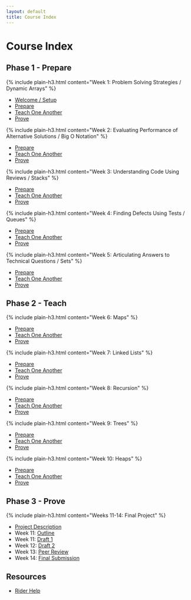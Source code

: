 ```yaml
---
layout: default
title: Course Index
---
```


# Course Index
## Phase 1 - Prepare
{% include plain-h3.html content="Week 1: Problem Solving Strategies / Dynamic Arrays" %}
* [Welcome / Setup](lesson01/welcome)
* [Prepare](lesson01/prepare)
* [Teach One Another](lesson01/teach-alt)
* [Prove](lesson01/prove-alt)

{% include plain-h3.html content="Week 2: Evaluating Performance of Alternative Solutions / Big O Notation" %}
* [Prepare](lesson02/prepare)
* [Teach One Another](lesson02/teach-alt)
* [Prove](lesson02/prove-alt)

{% include plain-h3.html content="Week 3: Understanding Code Using Reviews / Stacks" %}
* [Prepare](lesson03/prepare)
* [Teach One Another](lesson03/teach)
* [Prove](lesson03/prove)

{% include plain-h3.html content="Week 4: Finding Defects Using Tests / Queues" %}
* [Prepare](lesson04/prepare)
* [Teach One Another](lesson04/teach-alt)
* [Prove](lesson04/prove-alt)

{% include plain-h3.html content="Week 5: Articulating Answers to Technical Questions / Sets" %}
* [Prepare](lesson05/prepare)
* [Teach One Another](lesson05/teach-alt)
* [Prove](lesson05/prove-alt)


## Phase 2 - Teach
{% include plain-h3.html content="Week 6: Maps" %}
* [Prepare](lesson06/prepare)
* [Teach One Another](lesson06/teach)
* [Prove](lesson06/prove-alt)

{% include plain-h3.html content="Week 7: Linked Lists" %}
* [Prepare](lesson07/prepare)
* [Teach One Another](lesson07/teach)
* [Prove](lesson07/prove-alt)

{% include plain-h3.html content="Week 8: Recursion" %}
* [Prepare](lesson08/prepare)
* [Teach One Another](lesson08/teach)
* [Prove](lesson08/prove-alt)

{% include plain-h3.html content="Week 9: Trees" %}
* [Prepare](lesson09/prepare)
* [Teach One Another](lesson09/teach)
* [Prove](lesson09/prove-alt)

{% include plain-h3.html content="Week 10: Heaps" %}
* [Prepare](lesson10/prepare-heap)
* [Teach One Another](lesson10/teach)
* [Prove](lesson10/prove-heap)

## Phase 3 - Prove
{% include plain-h3.html content="Weeks 11-14: Final Project" %}
* [Project Description](lesson10/prepare-alt)
* Week 11: [Outline](lesson10/prove-alt)
* Week 11: [Draft 1](lesson11/prove)
* Week 12: [Draft 2](lesson12/prove)
* Week 13: [Peer Review](lesson13/prove)
* Week 14: [Final Submission](lesson14/prove)

## Resources
* [Rider Help](help/rider)